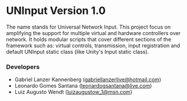 # UNInput Version 1.0

The name stands for Universal Network Input. This project focus on amplifying the support for multiple virtual and hardware controllers over network. It holds modular scripts that cover different sections of the framework such as: virtual controls, transmission, input registration and default UNInput static class (like Unity's Input static class).

### Developers

* Gabriel Lanzer Kannenberg (gabriellanzerlive@hotmail.com)
* Leonardo Gomes Santana (leonardogsantana@live.com)
* Luiz Augusto Wendt (luizaugustow_1@msn.com)
